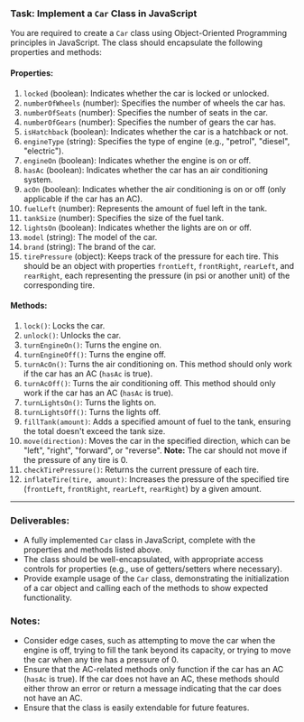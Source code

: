 ### Task: Implement a `Car` Class in JavaScript

You are required to create a `Car` class using Object-Oriented Programming principles in JavaScript. The class should encapsulate the following properties and methods:

#### **Properties:**

1. `locked` (boolean): Indicates whether the car is locked or unlocked.
2. `numberOfWheels` (number): Specifies the number of wheels the car has.
3. `numberOfSeats` (number): Specifies the number of seats in the car.
4. `numberOfGears` (number): Specifies the number of gears the car has.
5. `isHatchback` (boolean): Indicates whether the car is a hatchback or not.
6. `engineType` (string): Specifies the type of engine (e.g., "petrol", "diesel", "electric").
7. `engineOn` (boolean): Indicates whether the engine is on or off.
8. `hasAc` (boolean): Indicates whether the car has an air conditioning system.
9. `acOn` (boolean): Indicates whether the air conditioning is on or off (only applicable if the car has an AC).
10. `fuelLeft` (number): Represents the amount of fuel left in the tank.
11. `tankSize` (number): Specifies the size of the fuel tank.
12. `lightsOn` (boolean): Indicates whether the lights are on or off.
13. `model` (string): The model of the car.
14. `brand` (string): The brand of the car.
15. `tirePressure` (object): Keeps track of the pressure for each tire. This should be an object with properties `frontLeft`, `frontRight`, `rearLeft`, and `rearRight`, each representing the pressure (in psi or another unit) of the corresponding tire.

#### **Methods:**

1. `lock()`: Locks the car.
2. `unlock()`: Unlocks the car.
3. `turnEngineOn()`: Turns the engine on.
4. `turnEngineOff()`: Turns the engine off.
5. `turnAcOn()`: Turns the air conditioning on. This method should only work if the car has an AC (`hasAc` is true).
6. `turnAcOff()`: Turns the air conditioning off. This method should only work if the car has an AC (`hasAc` is true).
7. `turnLightsOn()`: Turns the lights on.
8. `turnLightsOff()`: Turns the lights off.
9. `fillTank(amount)`: Adds a specified amount of fuel to the tank, ensuring the total doesn't exceed the tank size.
10. `move(direction)`: Moves the car in the specified direction, which can be "left", "right", "forward", or "reverse". **Note:** The car should not move if the pressure of any tire is 0.
11. `checkTirePressure()`: Returns the current pressure of each tire.
12. `inflateTire(tire, amount)`: Increases the pressure of the specified tire (`frontLeft`, `frontRight`, `rearLeft`, `rearRight`) by a given amount.

---

### Deliverables:

- A fully implemented `Car` class in JavaScript, complete with the properties and methods listed above.
- The class should be well-encapsulated, with appropriate access controls for properties (e.g., use of getters/setters where necessary).
- Provide example usage of the `Car` class, demonstrating the initialization of a car object and calling each of the methods to show expected functionality.

### Notes:

- Consider edge cases, such as attempting to move the car when the engine is off, trying to fill the tank beyond its capacity, or trying to move the car when any tire has a pressure of 0.
- Ensure that the AC-related methods only function if the car has an AC (`hasAc` is true). If the car does not have an AC, these methods should either throw an error or return a message indicating that the car does not have an AC.
- Ensure that the class is easily extendable for future features.
